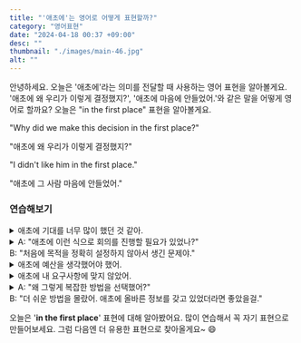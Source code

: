 ```yaml
---
title: "'애초에'는 영어로 어떻게 표현할까?"
category: "영어표현"
date: "2024-04-18 00:37 +09:00"
desc: ""
thumbnail: "./images/main-46.jpg"
alt: ""
---
```


안녕하세요. 오늘은 '애초에'라는 의미를 전달할 때 사용하는 영어 표현을 알아볼게요. '애초에 왜 우리가 이렇게 결정했지?', '애초에 마음에 안들었어.'와 같은 말을 어떻게 영어로 할까요? 오늘은 "in the first place" 표현을 알아볼게요.

"Why did we make this decision in the first place?"

"애초에 왜 우리가 이렇게 결정했지?"

"I didn't like him in the first place."

"애초에 그 사람 마음에 안들었어."

### 연습해보기

<details>
<summary>애초에 기대를 너무 많이 했던 것 같아.</summary>
<span>I think I just had too high of expectations in the first place.</span>
</details>

<details>
<summary>A: "애초에 이런 식으로 회의를 진행할 필요가 있었나?"<br>B: "처음에 목적을 정확히 설정하지 않아서 생긴 문제야."</summary>
<span>A: "Did we need to conduct the meeting this way in the first place?"<br>B: "The issue arose because we didn't set a clear purpose initially."</span>
</details>

<details>
<summary>애초에 예산을 생각했어야 했어.</summary>
<span>I should have considered the budget in the first place.</span>
</details>

<details>
<summary>애초에 내 요구사항에 맞지 않았어.</summary>
<span>It didn't fit my needs in the first place.</span>
</details>

<details>
<summary>A: "왜 그렇게 복잡한 방법을 선택했어?"<br>B: "더 쉬운 방법을 몰랐어.  애초에 올바른 정보를 갖고 있었더라면 좋았을걸."</summary>
<span>A: "Why did you choose such a complicated method?"<br>B: "I didn't know there was an easier way. If I had had the right information in the first place, it would have been better."</span>
</details>

오늘은 '**in the first place**' 표현에 대해 알아봤어요. 많이 연습해서 꼭 자기 표현으로 만들어보세요. 그럼 다음엔 더 유용한 표현으로 찾아올게요~ 😄
